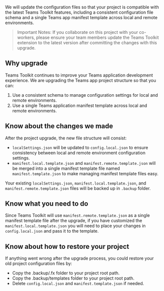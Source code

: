 We will update the configuration files so that your project is compatible with the latest Teams Toolkit features, including a consistent configuration file schema and a single Teams app manifest template across local and remote environments.

> Important Notes: If you collaborate on this project with your co-workers, please ensure your team members update the Teams Toolkit extension to the latest version after committing the changes with this upgrade.

## Why upgrade
Teams Toolkit continues to improve your Teams application development experience. We are upgrading the Teams app project structure so that you can:
1. Use a consistent schema to manage configuration settings for local and remote environments.
1. Use a single Teams application manifest template across local and remote environments.

## Know about the changes we made
After the project upgrade, the new file structure will consist:
* `localSettings.json` will be updated to `config.local.json` to ensure consistency between local and remote environment configuration settings.
* `manifest.local.template.json` and `manifest.remote.template.json` will be merged into a single manifest template file named `manifest.template.json` to make managing manifest template files easy.

Your existing `localSettings.json`, `manifest.local.template.json`, and `manifest.remote.template.json` files will be backed up in `.backup` folder.

## Know what you need to do
Since Teams Toolkit will use `manifest.remote.template.json` as a single manifest template file after the upgrade, if you have customized the `manifest.local.template.json` you will need to place your changes in `config.local.json` and pass it to the template.

## Know about how to restore your project
If anything went wrong after the upgrade process, you could restore your old project configuration files by:
* Copy the .backup/.fx folder to your project root path.
* Copy the .backup/templates folder to your project root path.
* Delete `config.local.json` and `manifest.template.json` if needed.

